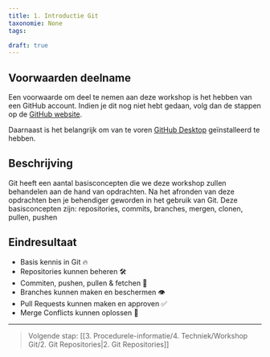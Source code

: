 ```yaml
---
title: 1. Introductie Git
taxonomie: None
tags:

draft: true 
---
```


## Voorwaarden deelname
Een voorwaarde om deel te nemen aan deze workshop is het hebben van een GitHub account. Indien je dit nog niet hebt gedaan, volg dan de stappen op de [GitHub website](https://github.com).

Daarnaast is het belangrijk om van te voren [GitHub Desktop](https://desktop.github.com/download/) geïnstalleerd te hebben. 

## Beschrijving
Git heeft een aantal basisconcepten die we deze workshop zullen behandelen aan de hand van opdrachten. Na het afronden van deze opdrachten ben je behendiger geworden in het gebruik van Git. Deze basisconcepten zijn: repositories, commits, branches, mergen, clonen, pullen, pushen

## Eindresultaat
- Basis kennis in Git 🔥
- Repositories kunnen beheren 🛠️
- Commiten, pushen, pullen & fetchen 🚚
- Branches kunnen maken en beschermen 👁️
- Pull Requests kunnen maken en approven ✅
- Merge Conflicts kunnen oplossen 🤼

---

> Volgende stap: [[3. Procedurele-informatie/4. Techniek/Workshop Git/2. Git Repositories|2. Git Repositories]]
